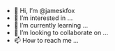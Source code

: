 - 👋 Hi, I’m @jameskfox
- 👀 I’m interested in ...
- 🌱 I’m currently learning ...
- 💞️ I’m looking to collaborate on ...
- 📫 How to reach me ...

<!---
jameskfox/jameskfox is a ✨ special ✨ repository because its `README.md` (this file) appears on your GitHub profile.
You can click the Preview link to take a look at your changes.
--->
